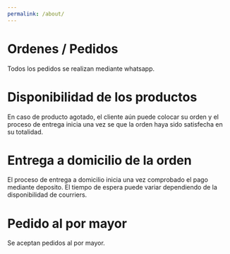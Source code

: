 ```yaml
---
permalink: /about/
---
```


# Ordenes / Pedidos
Todos los pedidos se realizan mediante whatsapp. 

# Disponibilidad de los productos
En caso de producto agotado, el cliente aún puede colocar su orden y el proceso de entrega inicia una vez se que la orden haya sido satisfecha en su totalidad.

# Entrega a domicilio de la orden
El proceso de entrega a domicilio inicia una vez comprobado el pago mediante deposito. El tiempo de espera puede variar dependiendo de la disponibilidad de courriers.

# Pedido al por mayor
Se aceptan pedidos al por mayor.
